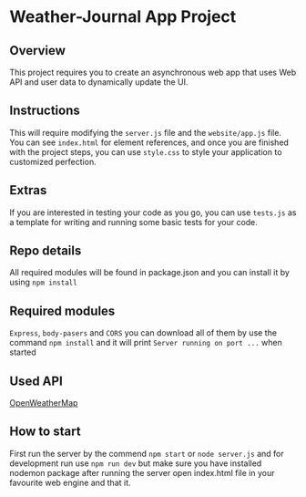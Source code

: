 # Weather-Journal App Project

## Overview
This project requires you to create an asynchronous web app that uses Web API and user data to dynamically update the UI. 

## Instructions
This will require modifying the `server.js` file and the `website/app.js` file. You can see `index.html` for element references, and once you are finished with the project steps, you can use `style.css` to style your application to customized perfection.

## Extras
If you are interested in testing your code as you go, you can use `tests.js` as a template for writing and running some basic tests for your code.

## Repo details
All required modules will be found in package.json and you can install it by using
`npm install`

## Required modules
`Express`, `body-pasers` and `CORS` you can download all of them by use the command `npm install` and it will print `Server running on port ...` when started

## Used API
 [OpenWeatherMap](https://rapidapi.com/community/api/open-weather-map?utm_source=google&utm_medium=cpc&utm_campaign=Alpha&utm_term=openweathermap_e&gclid=CjwKCAjw3MSHBhB3EiwAxcaEu1f6pi5NnP0m5oebTJ_G0MrQ5qTOSc4nwgcQtgerlIxnV3zl6dSnJhoCnksQAvD_BwE)

## How to start
First run the server by the commend `npm start` or `node server.js` and for development run use `npm run dev` but make sure you have installed nodemon package after running the server open index.html file in your favourite web engine and that it.
